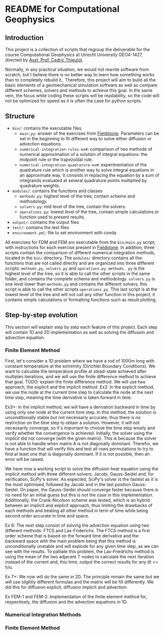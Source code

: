 # README for Computational Geophysics
## Introduction
This project is a collection of scripts that regroup the deliverable for the course Computational Geophysics at Utrecht University GEO4-1427, directed by [Asst. Prof. Cedric Thieulot](https://cedricthieulot.net/). 

Normally, in any practical situation, we would not rewrite software from scratch, but I believe there is no better way to learn how something works than to completely rebuild it,. Therefore, this project will aim to build all the basic elements of a geomechanical simulation software as well as compare different schemes, solvers and methods to achieve this goal. In the same vein, the focus while coding these scripts will be readability, so the code will not be optimized for speed as it is often the case for python scripts.

## Structure
- `bin/`: contains the executable files
  - `main.py`: answer of the exercises from [Fieldstone](https://cedricthieulot.net/manual.pdf). Parameters can be set in the beginning to fit different way to solve either diffusion or advection equations.
  - `numerical-integration-rules-ex#`: comparison of two methods of numerical approximation of a solution of integral equations: the midpoint rule or the trapezoidal rule. 
  - `numerical-integration-quadrature-ex#`: experimentation of the quadrature rule which is another way to solve integral equations in an approximate way. It consists in replacing the equation by a sum of integrands evaluated at several quadrature points multiplied by quadrature weights.
- `modules/`: contains the functions and classes
  - `methods.py`: highest level of the tree, contain scheme and methodology.
  - `solvers.py`: mid level of the tree, contain the solvers.
  - `operations.py`: lowest level of the tree, contain simple calculations or function used to present results.
- `output/`: contains the output files
- `test/`: contains the test files
- `environment.yml`: file to set environment with conda

All exercises for FDM and FEM are executable from the `bin/main.py` script, with instructions for each exercise present in [Fieldstone](https://cedricthieulot.net/manual.pdf). In addition, three scripts contain the comparison of different numerical integration methods, located in the `bin/` directory. The `modules/` directory contains all the functions that are not called directly and are organized into three different scripts: `methods.py`, `solvers.py` and `operations.py`. `methods. py` is the highest level of the tree, so it is able to call the other scripts in the same folder, and contains the complete schema and methodology. `solvers.py` is one level lower than `methods.py` and contains the different solvers, this script is able to call the other scripts `operations.py`. This last script is at the lowest level of the tree and will not call any other function in this project, it contains simple calculations or formatting functions such as result plotting.


## Step-by-step evolution
This section will explain step by step each feature of this project. Each step will contain 1D and 2D implementation as well as solving the diffusion and advection equation. 

[//]: # (Talk about all the elements &#40;solvers, scheme, etc.&#41;)

[//]: # (Starting with FDM &#40;Finit Difference Method&#41;)

### Finite Element Method
First, let's consider a 1D problem where we have a rod of 1000m long with constant temperature at the extremity
(Dirichlet Boundary Conditions). We want to calculate the temperature profile at stead-state achieved after
multiples iterations, and we will use the finite difference method to achieve that goal.
TODO: explain the finite difference method.
We will use two approach, the explicit and the implicit method.
Ex2: In the explicit method, we use the node at the current time step to calculate the node at the next time step,
meaning the time derivative is taken forward in time.

Ex3+: In the implicit method, we will have a derivation backward in time by using only one node at the current time
step. In this method, the solution is unconditionally stable but not necessarly accurate, thus there is no
restriction on the time step to obtain a solution. However, it will not necessarily converge, so it's important to
choose the time step wisely and verify whether the convergence is achieved.
Initially, the solver using the implicit did not converge (with the given matrix). This is because the solver is not
able to handle when matrix A is not diagonally dominant. Therefor, we have a function that will verify this and test
all rows permutations to try to find at least one that is diagonally dominant. If it is not possible, then an error
will be raised.

We have now a working script to solve the diffusion heat equation using the implicit method with three different
solvers: Jacobi, Gauss-Seidel and, for verification, SciPy's solver. As expected, SciPy's solver is the fastest as
it is the most optimised, followed by Jacobi and in the last position Gauss-Seidel. On paper, the Gauss-Seidel
should converge faster because there is no need for an initial guess but this is not the case in this implementation.
Additionally, the Crank-Nicolson scheme was tested, which is an hybrid between an implicit and explicit approach, thus
limiting the drawbacks of each methods and beating all other method in term of time while being second order
accurate in time and space.

Ex 6: The next step consist of solving the advection equation using two different methods: FTCS and Lax-Friderichs.
The FTCS method is a first order scheme that is based on the forward time derivative and the backward space with the
main problem being that this method is unconditionally unstable and will explode for any given time step, as we can
see with the results. To palliate this problem, the Lax-Friedrichs method is using the mean of the two adjacent T
nodes to calculate the next iteration instead of the current and, this time, output the correct results for any
dt <= h/u.

Ex 7+: We now will do the same in 2D. The principle remain the same but we will use slightly different formulas and
the matrix will be fill differently. We did this for diffusion explicit, diffusion implicit and advection.

Ex FEM-1 and FEM-2: Implementation of the finite element method for, respectively, the diffusion and the advection equations in 1D.


### Numerical Integration Methods


### Finite Element Method

